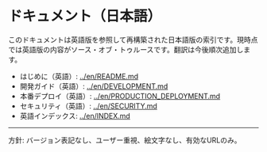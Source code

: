 # ドキュメント（日本語）

このドキュメントは英語版を参照して再構築された日本語版の索引です。現時点では英語版の内容がソース・オブ・トゥルースです。翻訳は今後順次追加します。

- はじめに（英語）: [../en/README.md](../en/README.md)
- 開発ガイド（英語）: [../en/DEVELOPMENT.md](../en/DEVELOPMENT.md)
- 本番デプロイ（英語）: [../en/PRODUCTION_DEPLOYMENT.md](../en/PRODUCTION_DEPLOYMENT.md)
- セキュリティ（英語）: [../en/SECURITY.md](../en/SECURITY.md)
- 英語インデックス: [../en/INDEX.md](../en/INDEX.md)

---
方針: バージョン表記なし、ユーザー重視、絵文字なし、有効なURLのみ。
